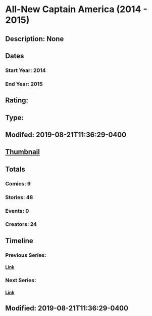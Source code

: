 # All-New Captain America (2014 - 2015)
## Description: None
## Dates
### Start Year: 2014
### End Year: 2015
## Rating: 
## Type: 
## Modifed: 2019-08-21T11:36:29-0400
## [Thumbnail](http://i.annihil.us/u/prod/marvel/i/mg/9/30/542eed66c2e03.jpg)
## Totals
### Comics: 9
### Stories: 48
### Events: 0
### Creators: 24
## Timeline
### Previous Series: 
#### [Link]()
### Next Series: 
#### [Link]()
## Modified: 2019-08-21T11:36:29-0400
